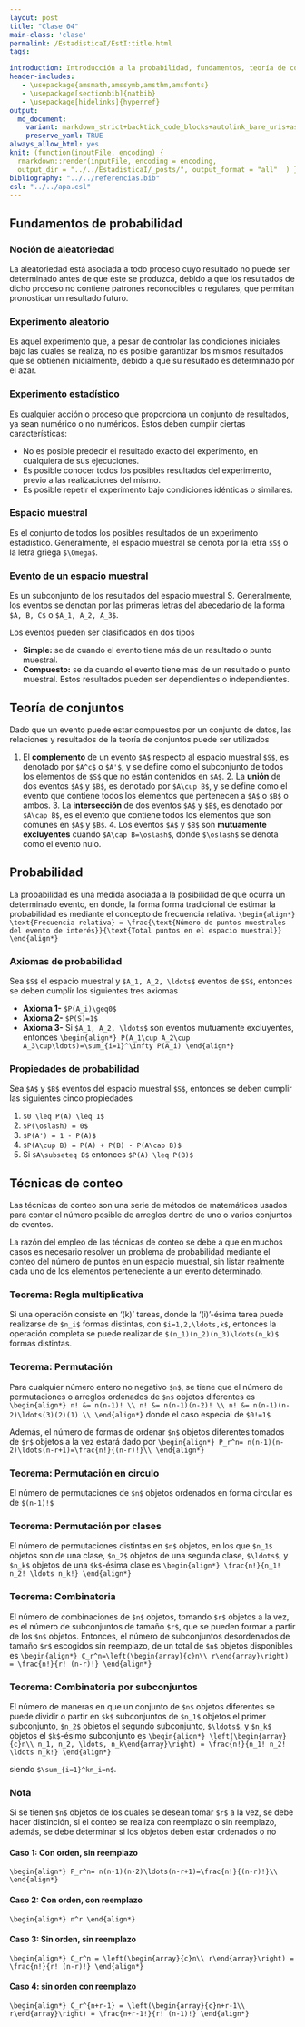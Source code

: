 ```yaml
---
layout: post
title: "Clase 04"
main-class: 'clase'
permalink: /EstadisticaI/EstI:title.html
tags:

introduction: Introducción a la probabilidad, fundamentos, teoría de conjuntos y tecnicas de conteo.
header-includes:
   - \usepackage{amsmath,amssymb,amsthm,amsfonts}
   - \usepackage[sectionbib]{natbib}
   - \usepackage[hidelinks]{hyperref}
output:
  md_document:
    variant: markdown_strict+backtick_code_blocks+autolink_bare_uris+ascii_identifiers+tex_math_single_backslash
    preserve_yaml: TRUE
always_allow_html: yes   
knit: (function(inputFile, encoding) {
  rmarkdown::render(inputFile, encoding = encoding,
  output_dir = "../../EstadisticaI/_posts/", output_format = "all"  ) })
bibliography: "../../referencias.bib"
csl: "../../apa.csl"
---
```








Fundamentos de probabilidad
---------------------------

### Noción de aleatoriedad

La aleatoriedad está asociada a todo proceso cuyo resultado no puede ser
determinado antes de que éste se produzca, debido a que los resultados
de dicho proceso no contiene patrones reconocibles o regulares, que
permitan pronosticar un resultado futuro.

### Experimento aleatorio

Es aquel experimento que, a pesar de controlar las condiciones iniciales
bajo las cuales se realiza, no es posible garantizar los mismos
resultados que se obtienen inicialmente, debido a que su resultado es
determinado por el azar.

### Experimento estadístico

Es cualquier acción o proceso que proporciona un conjunto de resultados,
ya sean numérico o no numéricos. Éstos deben cumplir ciertas
características:

-   No es posible predecir el resultado exacto del experimento, en
    cualquiera de sus ejecuciones.
-   Es posible conocer todos los posibles resultados del experimento,
    previo a las realizaciones del mismo.
-   Es posible repetir el experimento bajo condiciones idénticas o
    similares.

### Espacio muestral

Es el conjunto de todos los posibles resultados de un experimento
estadístico. Generalmente, el espacio muestral se denota por la letra
`$S$` o la letra griega `$\Omega$`.

### Evento de un espacio muestral

Es un subconjunto de los resultados del espacio muestral S.
Generalmente, los eventos se denotan por las primeras letras del
abecedario de la forma `$A, B, C$` o `$A_1, A_2, A_3$`.

Los eventos pueden ser clasificados en dos tipos

-   **Simple:** se da cuando el evento tiene más de un resultado o punto
    muestral.
-   **Compuesto:** se da cuando el evento tiene más de un resultado o
    punto muestral. Estos resultados pueden ser dependientes o
    independientes.

Teoría de conjuntos
-------------------

Dado que un evento puede estar compuestos por un conjunto de datos, las
relaciones y resultados de la teoría de conjuntos puede ser utilizados
1. El **complemento** de un evento `$A$` respecto al espacio muestral
`$S$`, es denotado por `$A^c$` o `$A'$`, y se define como el subconjunto
de todos los elementos de `$S$` que no están contenidos en `$A$`. 2. La
**unión** de dos eventos `$A$` y `$B$`, es denotado por `$A\cup B$`, y
se define como el evento que contiene todos los elementos que pertenecen
a `$A$` o `$B$` o ambos. 3. La **intersección** de dos eventos `$A$` y
`$B$`, es denotado por `$A\cap B$`, es el evento que contiene todos los
elementos que son comunes en `$A$` y `$B$`. 4. Los eventos `$A$` y `$B$`
son **mutuamente excluyentes** cuando `$A\cap B=\oslash$`, donde
`$\oslash$` se denota como el evento nulo.

Probabilidad
------------

La probabilidad es una medida asociada a la posibilidad de que ocurra un
determinado evento, en donde, la forma forma tradicional de estimar la
probabilidad es mediante el concepto de frecuencia relativa.
`\begin{align*} \text{Frecuencia relativa} = \frac{\text{Número de puntos muestrales del evento de interés}}{\text{Total puntos en el espacio muestral}} \end{align*}`

### Axiomas de probabilidad

Sea `$S$` el espacio muestral y `$A_1, A_2, \ldots$` eventos de `$S$`,
entonces se deben cumplir los siguientes tres axiomas

-   **Axioma 1-** `$P(A_i)\geq0$`
-   **Axioma 2-** `$P(S)=1$`
-   **Axioma 3-** Si `$A_1, A_2, \ldots$` son eventos mutuamente
    excluyentes, entonces
    `\begin{align*} P(A_1\cup A_2\cup A_3\cup\ldots)=\sum_{i=1}^\infty P(A_i) \end{align*}`

### Propiedades de probabilidad

Sea `$A$` y `$B$` eventos del espacio muestral `$S$`, entonces se deben
cumplir las siguientes cinco propiedades

1.  `$0 \leq P(A) \leq 1$`
2.  `$P(\oslash) = 0$`
3.  `$P(A') = 1 - P(A)$`
4.  `$P(A\cup B) = P(A) + P(B) - P(A\cap B)$`
5.  Si `$A\subseteq B$` entonces `$P(A) \leq P(B)$`

Técnicas de conteo
------------------

Las técnicas de conteo son una serie de métodos de matemáticos usados
para contar el número posible de arreglos dentro de uno o varios
conjuntos de eventos.

La razón del empleo de las técnicas de conteo se debe a que en muchos
casos es necesario resolver un problema de probabilidad mediante el
conteo del número de puntos en un espacio muestral, sin listar realmente
cada uno de los elementos perteneciente a un evento determinado.

### Teorema: Regla multiplicativa

Si una operación consiste en ‘\(k\)’ tareas, donde la ‘\(i\)’-ésima
tarea puede realizarse de `$n_i$` formas distintas, con
`$i=1,2,\ldots,k$`, entonces la operación completa se puede realizar de
`$(n_1)(n_2)(n_3)\ldots(n_k)$` formas distintas.

### Teorema: Permutación

Para cualquier número entero no negativo `$n$`, se tiene que el número
de permutaciones o arreglos ordenados de `$n$` objetos diferentes es
`\begin{align*} n! &= n(n-1)! \\ n! &= n(n-1)(n-2)! \\ n! &= n(n-1)(n-2)\ldots(3)(2)(1) \\ \end{align*}`
donde el caso especial de `$0!=1$`

Además, el número de formas de ordenar `$n$` objetos diferentes tomados
de `$r$` objetos a la vez estará dado por
`\begin{align*} P_r^n= n(n-1)(n-2)\ldots(n-r+1)=\frac{n!}{(n-r)!}\\ \end{align*}`

### Teorema: Permutación en circulo

El número de permutaciones de `$n$` objetos ordenados en forma circular
es de `$(n-1)!$`

### Teorema: Permutación por clases

El número de permutaciones distintas en `$n$` objetos, en los que
`$n_1$` objetos son de una clase, `$n_2$` objetos de una segunda clase,
`$\ldots$`, y `$n_k$` objetos de una `$k$`-ésima clase es
`\begin{align*} \frac{n!}{n_1! n_2! \ldots n_k!} \end{align*}`

### Teorema: Combinatoria

El número de combinaciones de `$n$` objetos, tomando `$r$` objetos a la
vez, es el número de subconjuntos de tamaño `$r$`, que se pueden formar
a partir de los `$n$` objetos. Entonces, el número de subconjuntos
desordenados de tamaño `$r$` escogidos sin reemplazo, de un total de
`$n$` objetos disponibles es
`\begin{align*} C_r^n=\left(\begin{array}{c}n\\ r\end{array}\right) = \frac{n!}{r! (n-r)!} \end{align*}`

### Teorema: Combinatoria por subconjuntos

El número de maneras en que un conjunto de `$n$` objetos diferentes se
puede dividir o partir en `$k$` subconjuntos de `$n_1$` objetos el
primer subconjunto, `$n_2$` objetos el segundo subconjunto, `$\ldots$`,
y `$n_k$` objetos el `$k$`-ésimo subconjunto es
`\begin{align*} \left(\begin{array}{c}n\\ n_1, n_2, \ldots, n_k\end{array}\right) = \frac{n!}{n_1! n_2! \ldots n_k!} \end{align*}`

siendo `$\sum_{i=1}^kn_i=n$`.

### Nota

Si se tienen `$n$` objetos de los cuales se desean tomar `$r$` a la vez,
se debe hacer distinción, si el conteo se realiza con reemplazo o sin
reemplazo, además, se debe determinar si los objetos deben estar
ordenados o no

#### Caso 1: Con orden, sin reemplazo

`\begin{align*} P_r^n= n(n-1)(n-2)\ldots(n-r+1)=\frac{n!}{(n-r)!}\\ \end{align*}`

#### Caso 2: Con orden, con reemplazo

`\begin{align*} n^r \end{align*}`

#### Caso 3: Sin orden, sin reemplazo

`\begin{align*} C_r^n = \left(\begin{array}{c}n\\ r\end{array}\right) = \frac{n!}{r! (n-r)!} \end{align*}`

#### Caso 4: sin orden con reemplazo

`\begin{align*} C_r^{n+r-1} = \left(\begin{array}{c}n+r-1\\ r\end{array}\right) = \frac{n+r-1!}{r! (n-1)!} \end{align*}`
